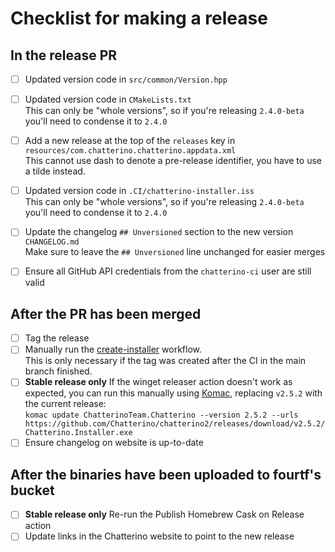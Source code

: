 # Checklist for making a release

## In the release PR

- [ ] Updated version code in `src/common/Version.hpp`
- [ ] Updated version code in `CMakeLists.txt`  
       This can only be "whole versions", so if you're releasing `2.4.0-beta` you'll need to condense it to `2.4.0`
- [ ] Add a new release at the top of the `releases` key in `resources/com.chatterino.chatterino.appdata.xml`  
       This cannot use dash to denote a pre-release identifier, you have to use a tilde instead.

- [ ] Updated version code in `.CI/chatterino-installer.iss`  
       This can only be "whole versions", so if you're releasing `2.4.0-beta` you'll need to condense it to `2.4.0`

- [ ] Update the changelog `## Unversioned` section to the new version `CHANGELOG.md`  
       Make sure to leave the `## Unversioned` line unchanged for easier merges

- [ ] Ensure all GitHub API credentials from the `chatterino-ci` user are still valid

## After the PR has been merged

- [ ] Tag the release
- [ ] Manually run the [create-installer](https://github.com/Chatterino/chatterino2/actions/workflows/create-installer.yml) workflow.  
       This is only necessary if the tag was created after the CI in the main branch finished.
- [ ] **Stable release only** If the winget releaser action doesn't work as expected, you can run this manually using [Komac](https://github.com/russellbanks/Komac), replacing `v2.5.2` with the current release:  
       `komac update ChatterinoTeam.Chatterino --version 2.5.2 --urls https://github.com/Chatterino/chatterino2/releases/download/v2.5.2/Chatterino.Installer.exe`
- [ ] Ensure changelog on website is up-to-date

## After the binaries have been uploaded to fourtf's bucket

- [ ] **Stable release only** Re-run the Publish Homebrew Cask on Release action
- [ ] Update links in the Chatterino website to point to the new release

